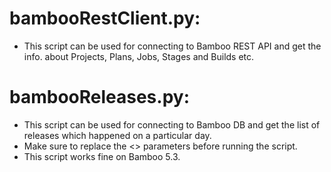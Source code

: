 bambooRestClient.py:
====================
- This script can be used for connecting to Bamboo REST API and get the info. about Projects, Plans, Jobs, Stages and Builds etc.

bambooReleases.py:
====================
- This script can be used for connecting to Bamboo DB and get the list of releases which happened on a particular day. 
- Make sure to replace the <> parameters before running the script.
- This script works fine on Bamboo 5.3. 
